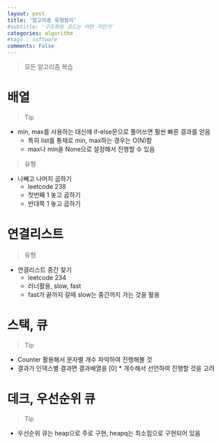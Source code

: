 ```yaml
---
layout: post
title: '알고리즘 유형정리'
#subtitle: '구조화된 코드는 어떤 거인가'
categories: algorithm
#tags : software  
comments: False
---
```


> 모든 알고리즘 복습



# 배열
> Tip

- min, max를 사용하는 대신에 if-else문으로 풀어쓰면 훨씬 빠른 결과를 얻음
    - 특히 list를 통채로 min, max하는 경우는 O(N)함
    - max나 min을 None으로 설정해서 진행할 수 있음

> 유형

- 나빼고 나머지 곱하기  
    - leetcode 238
    - 첫번째 1 놓고 곱하기
    - 반대쪽 1 놓고 곱하기
    
# 연결리스트

> 유형

- 연결리스트 중간 찾기
    - leetcode 234
    - 러너활용, slow, fast
    - fast가 끝까지 갈때 slow는 중간까지 가는 것을 활용
    
# 스택, 큐

> Tip

- Counter 활용해서 문자별 개수 파악하여 진행해볼 것
- 결과가 인덱스별 결과면 결과배열을 [0] * 개수해서 선언하여 진행할 것을 고려

# 데크, 우선순위 큐

> Tip

- 우선순위 큐는 heap으로 주로 구현, heapq는 최소힙으로 구현되어 있음

